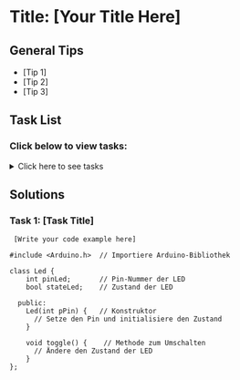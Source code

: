 # Title: [Your Title Here]

## General Tips
- [Tip 1]
- [Tip 2]
- [Tip 3]

## Task List
### Click below to view tasks:
<details>
  <summary>Click here to see tasks</summary>
  - [Task 1: Enter Task Description]
  
</details>

## Solutions

### Task 1: [Task Title]
```Arduino
 [Write your code example here]

#include <Arduino.h>  // Importiere Arduino-Bibliothek

class Led {
    int pinLed;       // Pin-Nummer der LED
    bool stateLed;    // Zustand der LED

  public:
    Led(int pPin) {   // Konstruktor
      // Setze den Pin und initialisiere den Zustand
    }
    
    void toggle() {    // Methode zum Umschalten
      // Ändere den Zustand der LED
    }
};